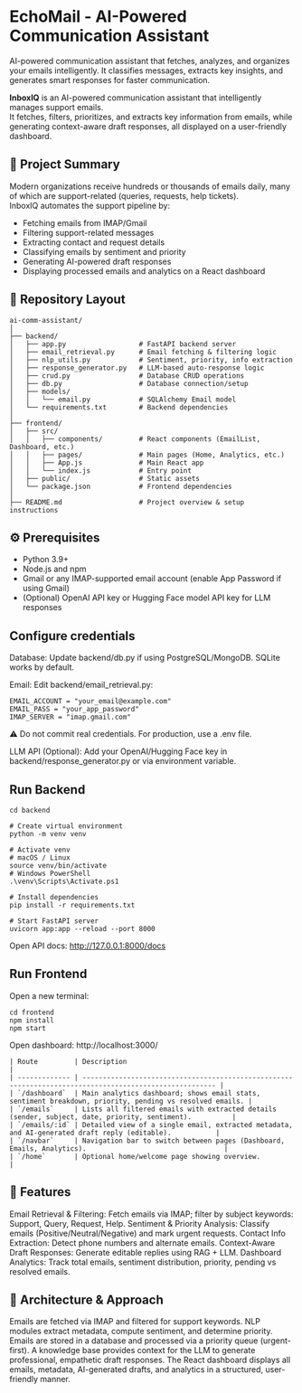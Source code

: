 # EchoMail - AI-Powered Communication Assistant
AI-powered communication assistant that fetches, analyzes, and organizes your emails intelligently. It classifies messages, extracts key insights, and generates smart responses for faster communication.

**InboxIQ** is an AI-powered communication assistant that intelligently manages support emails.  
It fetches, filters, prioritizes, and extracts key information from emails, while generating context-aware draft responses, all displayed on a user-friendly dashboard.

## 🔎 Project Summary
Modern organizations receive hundreds or thousands of emails daily, many of which are support-related (queries, requests, help tickets).  
InboxIQ automates the support pipeline by:
- Fetching emails from IMAP/Gmail
- Filtering support-related messages
- Extracting contact and request details
- Classifying emails by sentiment and priority
- Generating AI-powered draft responses
- Displaying processed emails and analytics on a React dashboard

## 📁 Repository Layout
```
ai-comm-assistant/
│
├── backend/
│   ├── app.py                  # FastAPI backend server
│   ├── email_retrieval.py      # Email fetching & filtering logic
│   ├── nlp_utils.py            # Sentiment, priority, info extraction
│   ├── response_generator.py   # LLM-based auto-response logic
│   ├── crud.py                 # Database CRUD operations
│   ├── db.py                   # Database connection/setup
│   ├── models/
│   │   └── email.py            # SQLAlchemy Email model
│   └── requirements.txt        # Backend dependencies
│
├── frontend/
│   ├── src/
│   │   ├── components/         # React components (EmailList, Dashboard, etc.)
│   │   ├── pages/              # Main pages (Home, Analytics, etc.)
│   │   ├── App.js              # Main React app
│   │   └── index.js            # Entry point
│   ├── public/                 # Static assets
│   └── package.json            # Frontend dependencies
│
├── README.md                   # Project overview & setup instructions

```

## ⚙️ Prerequisites
- Python 3.9+
- Node.js and npm
- Gmail or any IMAP-supported email account (enable App Password if using Gmail)
- (Optional) OpenAI API key or Hugging Face model API key for LLM responses

## Configure credentials

Database: Update backend/db.py if using PostgreSQL/MongoDB. SQLite works by default.

Email: Edit backend/email_retrieval.py:

```
EMAIL_ACCOUNT = "your_email@example.com"
EMAIL_PASS = "your_app_password"
IMAP_SERVER = "imap.gmail.com"
```

⚠️ Do not commit real credentials. For production, use a .env file.

LLM API (Optional): Add your OpenAI/Hugging Face key in backend/response_generator.py or via environment variable.

## Run Backend
```
cd backend

# Create virtual environment
python -m venv venv

# Activate venv
# macOS / Linux
source venv/bin/activate
# Windows PowerShell
.\venv\Scripts\Activate.ps1

# Install dependencies
pip install -r requirements.txt

# Start FastAPI server
uvicorn app:app --reload --port 8000
```
Open API docs: http://127.0.0.1:8000/docs

## Run Frontend

Open a new terminal:
```
cd frontend
npm install
npm start
```
Open dashboard: http://localhost:3000/
```
| Route         | Description                                                                                             |
| ------------- | ------------------------------------------------------------------------------------------------------- |
| `/dashboard`  | Main analytics dashboard; shows email stats, sentiment breakdown, priority, pending vs resolved emails. |
| `/emails`     | Lists all filtered emails with extracted details (sender, subject, date, priority, sentiment).          |
| `/emails/:id` | Detailed view of a single email, extracted metadata, and AI-generated draft reply (editable).           |
| `/navbar`     | Navigation bar to switch between pages (Dashboard, Emails, Analytics).                                  |
| `/home`       | Optional home/welcome page showing overview.                                                            |
```

## 🧠 Features
Email Retrieval & Filtering: Fetch emails via IMAP; filter by subject keywords: Support, Query, Request, Help.
Sentiment & Priority Analysis: Classify emails (Positive/Neutral/Negative) and mark urgent requests.
Contact Info Extraction: Detect phone numbers and alternate emails.
Context-Aware Draft Responses: Generate editable replies using RAG + LLM.
Dashboard Analytics: Track total emails, sentiment distribution, priority, pending vs resolved emails.

## 📄 Architecture & Approach
Emails are fetched via IMAP and filtered for support keywords. NLP modules extract metadata, compute sentiment, and determine priority. Emails are stored in a database and processed via a priority queue (urgent-first). A knowledge base provides context for the LLM to generate professional, empathetic draft responses. The React dashboard displays all emails, metadata, AI-generated drafts, and analytics in a structured, user-friendly manner.

